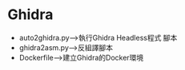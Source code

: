 # Ghidra
* auto2ghidra.py-->執行Ghidra Headless程式 腳本
* ghidra2asm.py-->反組譯腳本
* Dockerfile-->建立Ghidra的Docker環境
